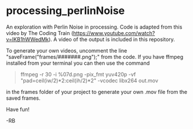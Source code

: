 # processing_perlinNoise

An exploration with Perlin Noise in processing. Code is adapted from this video by The Coding Train (https://www.youtube.com/watch?v=IKB1hWWedMk). A video of the output is included in this repository. 

To generate your own videos, uncomment the line "saveFrame("frames/#######.png");" from the code. 
If you have ffmpeg installed from your terminal you can then use the command 
> ffmpeg -r 30 -i %07d.png -pix_fmt yuv420p -vf "pad=ceil(iw/2)*2:ceil(ih/2)*2" -vcodec libx264 out.mov

in the frames folder of your project to generate your own .mov file from the saved frames.

Have fun!

-RB
